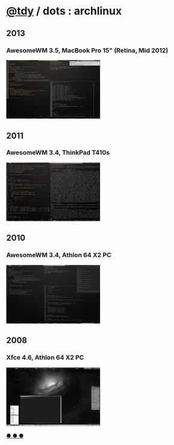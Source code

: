 # [@tdy](https://github.com/tdy) / dots : archlinux

## 2013

### AwesomeWM 3.5, MacBook Pro 15" (Retina, Mid 2012)

[<img src="https://github.com/tdy/screenshots/blob/master/awesome_20130301_2880x1800.png" width="250px" alt="[2013] AwesomeWM 3.5, MacBook Pro 15'' (Retina, Mid 2012)" />](https://raw.githubusercontent.com/tdy/screenshots/master/awesome_20130301_2880x1800.png)

## 2011

### AwesomeWM 3.4, ThinkPad T410s

[<img src="https://github.com/tdy/screenshots/blob/master/awesome_20110217_1440x900.png" width="250px" alt="[2011] AwesomeWM 3.4, ThinkPad T410s" />](https://raw.githubusercontent.com/tdy/screenshots/master/awesome_20110217_1440x900.png)

## 2010

### AwesomeWM 3.4, Athlon 64 X2 PC

[<img src="https://github.com/tdy/screenshots/blob/master/awesome_20100113_1680x1050.png" width="250px" alt="[2010] AwesomeWM 3.4, Athlon 64 X2 PC" />](https://raw.githubusercontent.com/tdy/screenshots/master/awesome_20100113_1680x1050.png)

## 2008

### Xfce 4.6, Athlon 64 X2 PC

[<img src="https://github.com/tdy/screenshots/blob/master/xfce_20080929_1680x1050.png" width="250px" alt="[2008] Xfce 4.6, Athlon 64 X2 PC" />](https://raw.githubusercontent.com/tdy/screenshots/master/xfce_20080929_1680x1050.png)

[● ● ●](https://github.com/tdy/screenshots)
